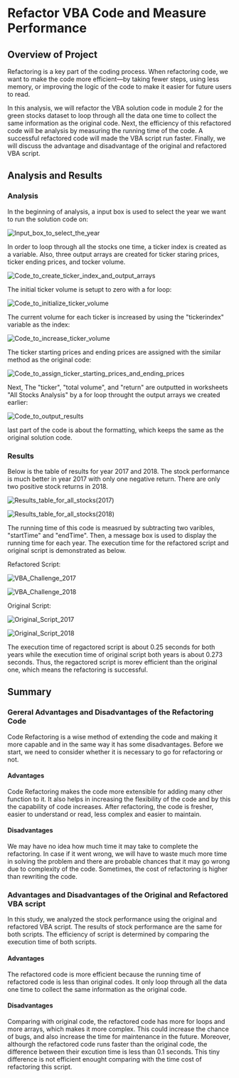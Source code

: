 # Refactor VBA Code and Measure Performance




## Overview of Project

Refactoring is a key part of the coding process. When refactoring code, we want to make the code more efficient—by taking fewer steps, using less memory, or improving the logic of the code to make it easier for future users to read.

In this analysis, we will refactor the VBA solution code in module 2 for the green stocks dataset to loop through all the data one time to collect the same information as the original code. Next, the efficiency of this refactored code will be analysis by measuring the running time of the code. A successful refactored code will made the VBA script run faster. Finally, we will discuss the advantage and disadvantage of the original and refactored VBA script.





## Analysis and Results


### Analysis


In the beginning of analysis, a input box is used to select the year we want to run the solution code on:

![Input_box_to_select_the_year](Resources/Input_box_to_select_the_year.png)



In order to loop through all the stocks one time, a ticker index is created as a variable. Also, three output arrays are created for ticker staring prices, ticker ending prices, and tocker volume.

![Code_to_create_ticker_index_and_output_arrays](Resources/Code_to_create_ticker_index_and_output_arrays.png)



The initial ticker volume is setupt to zero with a for loop:

![Code_to_initialize_ticker_volume](Resources/Code_to_initialize_ticker_volume.png)



The current volume for each ticker is increased by using the "tickerindex" variable as the index:

![Code_to_increase_ticker_volume](Resources/Code_to_increase_ticker_volume.png)



The ticker starting prices and ending prices are assigned with the similar method as the original code:

![Code_to_assign_ticker_starting_prices_and_ending_prices](Resources/Code_to_assign_ticker_starting_prices_and_ending_prices.png)



Next, The "ticker", "total volume", and "return" are outputted in worksheets "All Stocks Analysis" by a for loop throught the output arrays we created earlier:

![Code_to_output_results](Resources/Code_to_output_results.png)



last part of the code is about the formatting, which keeps the same as the original solution code.




### Results


Below is the table of results for year 2017 and 2018. The stock performance is much better in year 2017 with only one negative return. There are only two positive stock returns in 2018. 

![Results_table_for_all_stocks(2017)](Resources/Results_table_for_all_stocks(2017).png)

![Results_table_for_all_stocks(2018)](Resources/Results_table_for_all_stocks(2018).png)



The running time of this code is measrued by subtracting two varibles, "startTime" and "endTime". Then, a message box is used to display the running time for each year. The execution time for the refactored script and original script is demonstrated as below.

Refactored Script:

![VBA_Challenge_2017](Resources/VBA_Challenge_2017.png)

![VBA_Challenge_2018](Resources/VBA_Challenge_2018.png)


Original Script:

![Original_Script_2017](Resources/Original_Script_2017.png)

![Original_Script_2018](Resources/Original_Script_2018.png)


The execution time of regactored script is about 0.25 seconds for both years while the execution time of original script both years is about 0.273 seconds. Thus, the regactored script is morev efficient than the original one, which means the refactoring is successful.





## Summary

### Gereral Advantages and Disadvantages of the Refactoring Code

Code Refactoring is a wise method of extending the code and making it more capable and in the same way it has some disadvantages. Before we start, we need to consider whether it is necessary to go for refactoring or not.


#### Advantages

Code Refactoring makes the code more extensible for adding many other function to it. It also helps in increasing the flexibility of the code and by this the capability of code increases. After refactoring, the code is fresher, easier to understand or read, less complex and easier to maintain.


#### Disadvantages

We may have no idea how much time it may take to complete the refactoring. In case if it went wrong, we will have to waste much more time in solving the problem and there are probable chances that it may go wrong due to complexity of the code. Sometimes, the cost of refactoring is higher than rewriting the code.




### Advantages and Disadvantages of the Original and Refactored VBA script

In this study, we analyzed the stock performance using the original and refactored VBA script. The results of stock performance are the same for both scripts. The efficiency of script is determined by comparing the execution time of both scripts. 


#### Advantages

The refactored code is more efficient because the running time of refactored code is less than original codes. It only loop through all the data one time to collect the same information as the original code.


#### Disadvantages

Comparing with original code, the refactored code has more for loops and more arrays, which makes it more complex. This could increase the chance of bugs, and also increase the time for maintenance in the future.  Moreover, althourgh the refactored code runs faster than the original code, the difference between their excution time is less than 0.1 seconds. This tiny difference is not efficient enought comparing with the time cost of refactoring this script.

